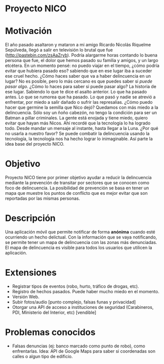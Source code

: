 Proyecto NICO
=============

# Motivación
El año pasado asaltaron y mataron a mi amigo Ricardo Nicolás Riquelme Sepúlveda, llegó a salir en televisión lo brutal que fue (http://pastebin.com/zsAaZryb). Podría alargarme horas contando lo buena persona que fue, el dolor que hemos pasado su familia y amigos, y un largo etcétera. En un momento pensé: no puedo viajar en el tiempo, ¿cómo podría evitar que hubiera pasado eso? sabiendo que en ese lugar iba a suceder ese cruel hecho.
¿Cómo haces saber que va a haber delincuencia en un lugar? No es posible, pero lo más cercano es que puedes saber si _puede pasar algo_. 
¿Cómo lo haces para saber si puede pasar algo?
La historia de ese lugar. Sabiendo lo que te dice el asalto anterior. Lo que ha pasado antes. Lo que se rumorea que ha pasado. Lo que pasó y nadie se atrevió a enfrentar, por miedo a salir dañado o sufrir las represalias.
¿Cómo puedo hacer que germine la semilla que Nico dejó? Quedamos con más miedo a la delincuencia. Sólo soy un ñoño cabezón, no tengo la condición para ser un Batman a pillar criminales. La gente está enojada y tiene miedo, quiero evitar que hayan más Nicos.
Ahí recordé que la tecnología lo ha logrado todo. Desde mandar un mensaje al instante, hasta llegar a la Luna. ¿Por qué no usarla a nuestro favor? Se puede combatir la delincuencia usando la tecnología, la tecnología nos ha hecho lograr lo inimaginable.
Así parte la idea base del proyecto NICO.

# Objetivo
Proyecto NICO tiene por primer objetivo ayudar a reducir la delincuencia mediante la prevención de transitar por sectores que se conocen como foco de delincuencia. La posibilidad de prevención se basa en tener un mapa que muestre los puntos de conflicto que es mejor evitar que son reportadas por las mismas personas.

# Descripción
Una aplicación móvil que permite notificar de forma **anónima** cuando esté ocurriendo un hecho delictual. Con la información que se vaya notificando, se permite tener un mapa de delincuencia con las zonas más denunciadas.
El mapa de delincuencia es visible para todos los usuarios que utilicen la aplicación.

# Extensiones
- Registrar tipos de eventos (robo, hurto, tráfico de drogas, etc).
- Registro de hechos pasados. Puede haber mucho miedo en el momento.
- Versión Web.
- Subir fotos/audio [punto complejo, falsas funas y privacidad]
- Otorgar una API de acceso a instituciones de seguridad (Carabineros, PDI, Ministerio del Interior, etc) [vendible]

# Problemas conocidos
- Falsas denuncias (ej: banco marcado como punto de robo), como enfrentarlas. Idea: API de Google Maps para saber si coordenadas son calles o algun tipo de edificio.
